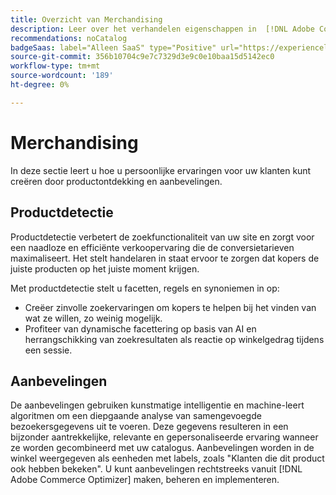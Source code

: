 ```yaml
---
title: Overzicht van Merchandising
description: Leer over het verhandelen eigenschappen in  [!DNL Adobe Commerce Optimizer].
recommendations: noCatalog
badgeSaas: label="Alleen SaaS" type="Positive" url="https://experienceleague.adobe.com/nl/docs/commerce/user-guides/product-solutions" tooltip="Alleen van toepassing op Adobe Commerce as a Cloud Service- en Adobe Commerce Optimizer-projecten (door Adobe beheerde SaaS-infrastructuur)."
source-git-commit: 356b10704c9e7c7329d3e9c0e10baa15d5142ec0
workflow-type: tm+mt
source-wordcount: '189'
ht-degree: 0%

---
```


# Merchandising

In deze sectie leert u hoe u persoonlijke ervaringen voor uw klanten kunt creëren door productontdekking en aanbevelingen.

## Productdetectie

Productdetectie verbetert de zoekfunctionaliteit van uw site en zorgt voor een naadloze en efficiënte verkoopervaring die de conversietarieven maximaliseert. Het stelt handelaren in staat ervoor te zorgen dat kopers de juiste producten op het juiste moment krijgen.

Met productdetectie stelt u facetten, regels en synoniemen in op:

- Creëer zinvolle zoekervaringen om kopers te helpen bij het vinden van wat ze willen, zo weinig mogelijk.
- Profiteer van dynamische facettering op basis van AI en herrangschikking van zoekresultaten als reactie op winkelgedrag tijdens een sessie.

## Aanbevelingen

De aanbevelingen gebruiken kunstmatige intelligentie en machine-leert algoritmen om een diepgaande analyse van samengevoegde bezoekersgegevens uit te voeren. Deze gegevens resulteren in een bijzonder aantrekkelijke, relevante en gepersonaliseerde ervaring wanneer ze worden gecombineerd met uw catalogus. Aanbevelingen worden in de winkel weergegeven als eenheden met labels, zoals &quot;Klanten die dit product ook hebben bekeken&quot;. U kunt aanbevelingen rechtstreeks vanuit [!DNL Adobe Commerce Optimizer] maken, beheren en implementeren.

